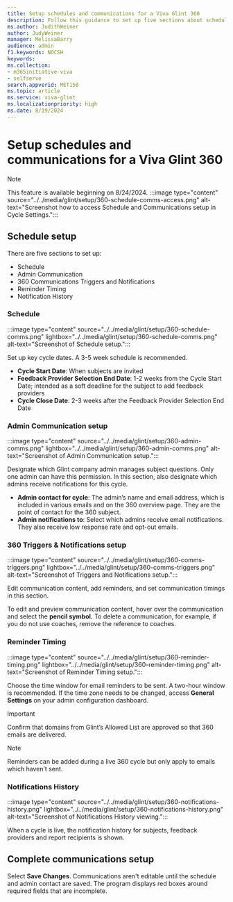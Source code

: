 ```yaml
---
title: Setup schedules and communications for a Viva Glint 360 
description: Follow this guidance to set up five sections about schedules and communications for your Microsoft Viva Glint 360 feedback program.
ms.author: JudithWeiner
author: JudyWeiner
manager: MelissaBarry
audience: admin
f1.keywords: NOCSH
keywords: 
ms.collection:  
- m365initiative-viva
- selfserve 
search.appverid: MET150 
ms.topic: article
ms.service: viva-glint
ms.localizationpriority: high
ms.date: 8/19/2024
---
```


# Setup schedules and communications for a Viva Glint 360 

> [!NOTE]
> This feature is available beginning on 8/24/2024.
:::image type="content" source="../../media/glint/setup/360-schedule-comms-access.png" alt-text="Screenshot how to access Schedule and Communications setup in Cycle Settings.":::

## Schedule setup 

There are five sections to set up:
- Schedule
- Admin Communication
- 360 Communications Triggers and Notifications
- Reminder Timing
- Notification History

### Schedule

:::image type="content" source="../../media/glint/setup/360-schedule-comms.png" lightbox="../../media/glint/setup/360-schedule-comms.png" alt-text="Screenshot of Schedule setup.":::

Set up key cycle dates. A 3-5 week schedule is recommended.

- **Cycle Start Date**: When subjects are invited
- **Feedback Provider Selection End Date**: 1-2 weeks from the Cycle Start Date; intended as a soft deadline for the subject to add feedback providers
- **Cycle Close Date**: 2-3 weeks after the Feedback Provider Selection End Date

### Admin Communication setup

:::image type="content" source="../../media/glint/setup/360-admin-comms.png" lightbox="../../media/glint/setup/360-admin-comms.png" alt-text="Screenshot of Admin Communication setup.":::

Designate which Glint company admin manages subject questions. Only one admin can have this permission. In this section, also designate which admins receive notifications for this cycle.

- **Admin contact for cycle**: The admin’s name and email address, which is included in various emails and on the 360 overview page. They are the point of contact for the 360 subject.
- **Admin notifications to**: Select which admins receive email notifications. They also receive low response rate and opt-out emails.

### 360 Triggers & Notifications setup

:::image type="content" source="../../media/glint/setup/360-comms-triggers.png" lightbox="../../media/glint/setup/360-comms-triggers.png" alt-text="Screenshot of Triggers and Notifications setup.":::

Edit communication content, add reminders, and set communication timings in this section. 

To edit and preview communication content, hover over the communication and select the **pencil symbol.** To delete a communication, for example, if you do not use coaches, remove the reference to coaches.

### Reminder Timing

:::image type="content" source="../../media/glint/setup/360-reminder-timing.png" lightbox="../../media/glint/setup/360-reminder-timing.png" alt-text="Screenshot of Reminder Timing setup.":::

Choose the time window for email reminders to be sent. A two-hour window is recommended. If the time zone needs to be changed, access **General Settings** on your admin configuration dashboard.

> [!IMPORTANT]
> Confirm that domains from Glint’s Allowed List are approved so that 360 emails are delivered.

>[!NOTE]
> Reminders can be added during a live 360 cycle but only apply to emails which haven’t sent. 

### Notifications History

:::image type="content" source="../../media/glint/setup/360-notifications-history.png" lightbox="../../media/glint/setup/360-notifications-history.png" alt-text="Screenshot of Notifications History viewing.":::

When a cycle is live, the notification history for subjects, feedback providers and report recipients is shown. 


## Complete communications setup
Select **Save Changes**. Communications aren't editable until the schedule and admin contact are saved. The program displays red boxes around required fields that are incomplete.



